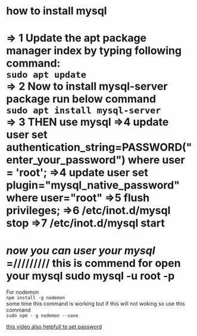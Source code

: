# how to install mysql

=> 1 Update the apt package manager index by typing following command: <br>
`sudo apt update` <br>
=> 2
Now to install mysql-server package run below command <br>
`sudo apt install mysql-server`<br>
=> 3
THEN use mysql
=>4
update user set authentication_string=PASSWORD("enter_your_password") where user = 'root';
=>4
update user set plugin="mysql_native_password" where user="root"
=>5
flush privileges;
=>6
/etc/inot.d/mysql stop
=>7
/etc/inot.d/mysql start
============================
*now you can user your mysql*
=/////////
this is commend for open your mysql
sudo mysql -u root -p
====================
For nodemon <br>
`npm install -g nodemon`
<br>
some time this command is working but if this will not woking so use this command <br>
`sudo npm - g nodemon --save`<br>

[this video also helpfull to set password ]("https://www.youtube.com/watch?v=sG5Z4JqhRx8")
